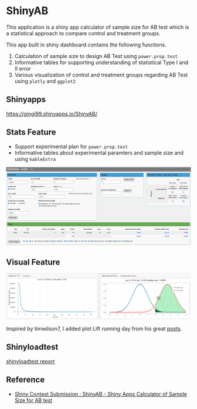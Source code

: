 # ShinyAB 

This application is a shiny app calculator of sample size for AB test which is a statistical approach to compare control and treatment groups. 

This app built in shiny dashboard contains the following functions.
1. Calculation of sample size to design AB Test using `power.prop.test`
2. Informative tables for supporting understanding of statistical Type I and II error 
3. Various visualization of control and treatment groups regarding AB Test using `plotly` and `ggplot2`

## Shinyapps
https://gingi99.shinyapps.io/ShinyAB/

## Stats Feature 
* Support experimental plan for `power.prop.test`
* Informative tables about experimental paramters and sample size and using `kableExtra`

![image](docs/top1.png)

## Visual Feature

![image](docs/top2.png)

Inspired by timwilson7, I added plot Lift running day from his great [posts](https://www.searchdiscovery.com/blog/sample-size-calculation-myth-buster-edition/).

## Shinyloadtest

[shinyloadtest report](https://okiyuki99.github.io/ShinyAB/shinyloadtest_report.html)

## Reference
* [Shiny Contest Submission : ShinyAB - Shiny Apps Calculator of Sample Size for AB test](https://community.rstudio.com/t/shiny-contest-submission-shinyab-shiny-apps-calculator-of-sample-size-for-ab-test/25675)


